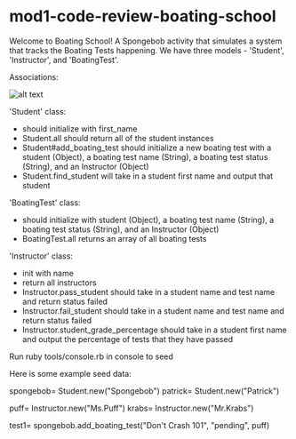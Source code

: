 # mod1-code-review-boating-school

Welcome to Boating School!  A Spongebob activity that simulates a system that tracks the Boating Tests happening.  We have three models - 'Student', 'Instructor', and 'BoatingTest'.

Associations:

![alt text][chart]

[chart]: https://i.imgur.com/eiFqjJe.png

'Student' class:
* should initialize with first_name
* Student.all should return all of the student instances
* Student#add_boating_test should initialize a new boating test with a student (Object), a boating test name (String), a boating test status (String), and an Instructor (Object)
* Student.find_student will take in a student first name and output that student


'BoatingTest' class:
* should initialize with student (Object), a boating test name (String), a boating test status (String), and an Instructor (Object)
* BoatingTest.all returns an array of all boating tests

'Instructor' class:
* init with name
* return all instructors
* Instructor.pass_student should take in a student name and test name and return status failed
* Instructor.fail_student should take in a student name and test name and return status failed
* Instructor.student_grade_percentage should take in a student first name and output the percentage of tests that they have passed


Run ruby tools/console.rb in console to seed

Here is some example seed data:

spongebob= Student.new("Spongebob")
 patrick= Student.new("Patrick")

puff= Instructor.new("Ms.Puff")
krabs= Instructor.new("Mr.Krabs")

test1= spongebob.add_boating_test("Don't Crash 101", "pending", puff)
